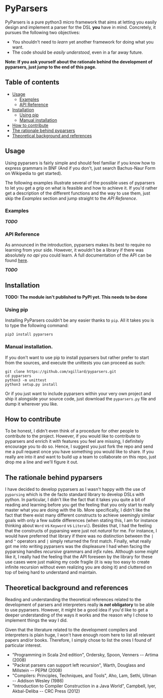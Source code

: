 # PyParsers
PyParsers is a pure python3 micro framework that aims at letting you easily
design and implement a parser for the DSL **you** have in mind. Concretely, it
pursues the following two objectives:
  - You shouldn't need to _learn_ yet another framework for doing what you want.
  - The code should be _easily understood_, even in a far away future.

**Note: If you ask yourself about the rationale behind the development of pyparsers, just jump to the end of this page.**

## Table of contents
* [Usage](#usage)
  * [Examples](#examples)
  * [API Reference](#api-reference)
* [Installation](#installation)
  * [Using pip](#using-pip)
  * [Manual installation](#manual-installation)
* [How to contribute](#how-to-contribute)
* [The rationale behind pyparsers](#the-rationale-behind-pyparsers)
* [Theoretical background and references](#theoretical-background-and-references)

## Usage
Using pyparsers is fairly simple and should feel familiar if you know how to
express grammars in BNF (And if you don't, just search Bachus-Naur Form on
Wikipedia to get started).

The following examples illustrate several of the possible uses of pyparsers to
let you get a grip on what is feasible and how to achieve it. If you'd rather
get a description of the different functions and the way to use them, just skip
the _Examples_ section and jump straight to the _API Reference_.

### Examples
_**TODO**_

### API Reference
As announced in the introduction, pyparsers makes its best to require no learning
from your side. However, it wouldn't be a library if there was absolutely _no api_
you could learn. A full documentation of the API can be found [here](./doc/build/html/index.html).

_**TODO**_

## Installation
**TODO: The module isn't published to PyPI yet. This needs to be done**
### Using pip
Installing PyParsers couldn't be any easier thanks to `pip`. All it takes you is
to type the following command:

    pip3 install pyparsers

### Manual installation.
If you don't want to use pip to install pyparsers but rather prefer to start from
the sources, and execute the unittests you can proceed as such:

    git clone https://github.com/xgillard/pyparsers.git
    cd pyparsers
    python3 -m unittest
    python3 setup.py install

Or if you just want to include pyparsers within your very own project and ship
it alongside your source code, just download the `pyparsers.py` file and dump it
wherever you like.

## How to contribute
To be honest, I didn't even think of a procedure for other people to contribute
to the project. However, if you would like to contribute to pyparsers and enrich
it with features you feel are missing, I definitely encourage you to do so. Hence,
I suggest you just fork the repo and send me a pull request once you have something
you would like to share. If you really are into it and want to build up a team to
collaborate on this repo, just drop me a line and we'll figure it out.

## The rationale behind pyparsers
I have decided to develop pyparsers as I wasn't happy with  the use of `pyparsing`
which is the de facto standard library to develop DSLs with python. In particular,
I didn't like the fact that it takes you quite a bit of reading and learning
before you get the feeling that you only start to really master what you are
doing with the lib.
More specifically, I didn't like the fact that there exist many different constructs
to achieve seemingly similar goals with only a few subtle differences
(when stating this, I am for instance thinking about `Word` vs `Keyword` vs `Literal`).
Besides that, I had the feeling that the constructs of pyparsing were just not
_natural_ for me. For instance, I would have preferred that library if there was
no distinction between the `|` and `^` operators and `|` simply returned the first
match.
Finally, what really got me into writing pyparsers was the displeasure I had when
facing the pyparsing handles _recursive_ grammars and _infix_ rules. Although some
_might_ like it, I really had the feeling that the API foreseen by the library
for these use cases were just making my code fragile (it is way too easy to create
infinite recursion without even realizing you are doing it) and cluttered on top
of being hard to understand and maintain.

## Theoretical background and references
Reading and understanding the theoretical references related to the development
of parsers and interpreters really **is _not_ obligatory** to be able to use
pyparsers. However, it might be a good idea if you'd like to get a deeper
understanding of the ways it works and the reason why I chose to implement things
the way I did.

Given that the literature related to the development compilers and interpreters
is plain huge, I won't have enough room here to list all relevant papers and/or
books. Therefore, I simply chose to list the ones I found of particular interest.
  - "Programming in Scala 2nd edition", Ordersky, Spoon, Venners -- Artima (2008)
  - "Packrat parsers can support left recursion", Warth, Douglass and Millstein -- PEPM (2008)
  - "Compilers: Principles, Techniques, and Tools", Aho, Lam, Sethi, Ullman -- Addison Wesley (1986)
  - "Introduction to Compiler Construction in a Java World", Campbell, Iyer, Akbal-Deliba -- CRC Press (2012)
